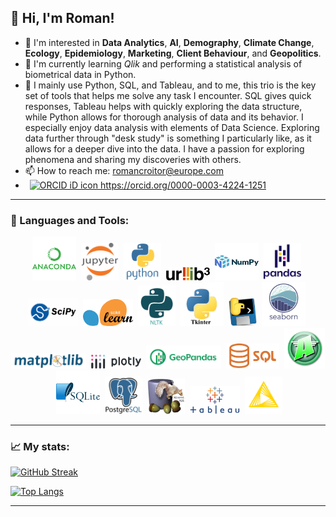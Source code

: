 ## 👋 Hi, I'm Roman!

- 👀 I'm interested in **Data Analytics**, **AI**, **Demography**, **Climate Change**, **Ecology**, **Epidemiology**, **Marketing**, **Client Behaviour**, and **Geopolitics**.
- 🌱 I'm currently learning *Qlik* and performing a statistical analysis of biometrical data in Python.
- 💞️ I mainly use Python, SQL, and Tableau, and to me, this trio is the key set of tools that helps me solve any task I encounter. SQL gives quick responses, Tableau helps with quickly exploring the data structure, while Python allows for thorough analysis of data and its behavior. I especially enjoy data analysis with elements of Data Science. Exploring data further through "desk study" is something I particularly like, as it allows for a deeper dive into the data. I have a passion for exploring phenomena and sharing my discoveries with others.
- 📫 How to reach me: romancroitor@europe.com
-   <a
    id="cy-effective-orcid-url"
    class="underline"
     href="https://orcid.org/0000-0003-4224-1251"
     target="orcid.widget"
     rel="me noopener noreferrer"
     style="vertical-align: top">
     <img
        src="https://orcid.org/sites/default/files/images/orcid_16x16.png"
        style="width: 1em; margin-inline-start: 0.5em"
        alt="ORCID iD icon"/>
      https://orcid.org/0000-0003-4224-1251
    </a>

--------------


### :wrench: Languages and Tools:

<div style="text-align: center;">
  <img src="https://github.com/devicons/devicon/blob/master/icons/anaconda/anaconda-original-wordmark.svg" title="Anaconda" alt="Anaconda" width="70" height="70"/>&nbsp;
  <img src="https://github.com/devicons/devicon/blob/master/icons/jupyter/jupyter-original-wordmark.svg" title="Jupyter" alt="Jupyter" width="60" height="60"/>&nbsp;
  <img src="https://github.com/devicons/devicon/blob/master/icons/python/python-original-wordmark.svg"  title="Python" alt="Python" width="60" height="60"/>&nbsp;
  <img src="https://github.com/Praemuntiacus/Praemuntiacus/blob/main/urllib.png" title="URLlib" alt="URLlib" { : width="70"} />&nbsp;
  <img src="https://github.com/devicons/devicon/blob/master/icons/numpy/numpy-original-wordmark.svg" title="Numpy" alt="Numpy" width="70" height="60"/>&nbsp;
  <img src="https://github.com/devicons/devicon/blob/master/icons/pandas/pandas-original-wordmark.svg" title="Pandas" alt="Pandas" width="60" height="60"/>&nbsp;
  <img src="https://github.com/Praemuntiacus/Praemuntiacus/blob/main/scipy.png" title="SciPy" alt="SciPy" { : width="80" } />&nbsp;
  <img src="https://github.com/Praemuntiacus/Praemuntiacus/blob/main/2560px-Scikit_learn_logo_small.svg.png" title="Scikit-Learn" alt="Scikit-Learn" { : width="80"}/>&nbsp;
  <img src="https://github.com/Praemuntiacus/Praemuntiacus/blob/main/NLTK.png" title="NLTK" alt="NLTK" { : width="60" }/>&nbsp;
  <img src="https://github.com/Praemuntiacus/Praemuntiacus/blob/main/tkinter.png" title="tkinter" alt="tkinter" { : width="70"}/>&nbsp;
  <img src="https://github.com/Praemuntiacus/Praemuntiacus/blob/main/pyinstaller.png" title="Pyinstaller" alt="Pyinstaller" { : width="45"} />&nbsp;
  <img src="https://github.com/Praemuntiacus/Praemuntiacus/blob/main/seaborn.png" title="Seaborn" alt="Seaborn" { : width="70"}/>&nbsp;
  <img src="https://github.com/Praemuntiacus/Praemuntiacus/blob/main/matplotlib.png" title="Matplotlib" alt="Matplotlib" { : width="120"}/>&nbsp;
  <img src="https://github.com/Praemuntiacus/Praemuntiacus/blob/main/plotly.png" title="Plotly" alt="Plotly" { : width="80"} />&nbsp;
  <img src="https://github.com/Praemuntiacus/Praemuntiacus/blob/main/geopandas_logo.png" title="Geopandas" alt="Geopandas" { : width="120"} />&nbsp;
  <img src="https://github.com/Praemuntiacus/Praemuntiacus/blob/main/SQL.png" title="SQL" alt="SQL" { : width="85"}/>&nbsp;
  <img src="https://github.com/Praemuntiacus/Praemuntiacus/blob/main/power_architect.png" title="PowerArchitect" alt="PowerArchitect" { : width="65"}/>&nbsp;
  <img src="https://github.com/devicons/devicon/blob/master/icons/sqlite/sqlite-original-wordmark.svg" title="SQLite" alt="SQLite" width="70" height="70"/>&nbsp;
  <img src="https://github.com/devicons/devicon/blob/master/icons/postgresql/postgresql-original-wordmark.svg" title="PostgreSQL" alt="PostgreSQL" width="60" height="60"/>&nbsp;
  <img src="https://github.com/Praemuntiacus/Praemuntiacus/blob/main/squirrel-sql.png" title="SQuirreL" alt="SQuirreL" { : width="60"}/>&nbsp;
  <img src="https://github.com/Praemuntiacus/Praemuntiacus/blob/main/Tableau-Emblem.png" title="Tableau" alt="Tableau" { : width="80"}/>&nbsp;
  <img src="https://github.com/Praemuntiacus/Praemuntiacus/blob/main/KNIME.png" title="KNIME" alt="KNIME" width="60" height="60"/>&nbsp;
</div>

----------------------


### :chart_with_upwards_trend: My stats:

[![GitHub Streak](http://github-readme-streak-stats.herokuapp.com?user=Praemuntiacus&theme=default_repocard&background=FFFFFF)](https://git.io/streak-stats)

[![Top Langs](https://github-readme-stats.vercel.app/api/top-langs/?username=Praemuntiacus&layout=compact&theme=default_repocard)](https://github.com/anuraghazra/github-readme-stats)


------------------------------

<div style="text-align: center;">
    <img src="https://komarev.com/ghpvc/?username=Praemuntiacus&style=flat-square&color=blue" alt=""/>
</div>


<!---
Praemuntiacus/Praemuntiacus is a ✨ special ✨ repository because its `README.md` (this file) appears on your GitHub profile.
You can click the Preview link to take a look at your changes.
--->
